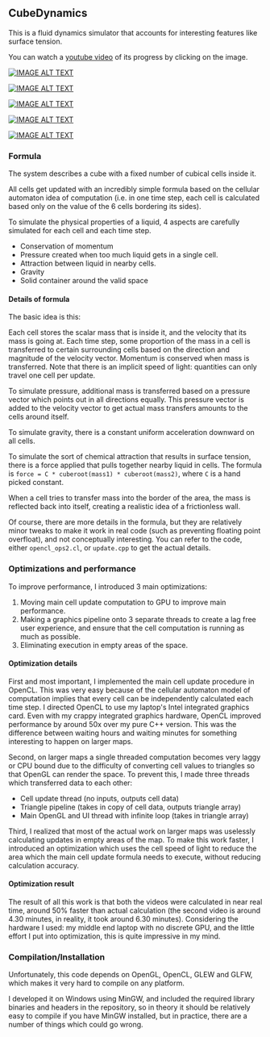 ## CubeDynamics

This is a fluid dynamics simulator that accounts for interesting features like  surface tension.

You can watch a [youtube video](http://www.youtube.com/watch?v=RqMoEc-gecs) of its progress by clicking on the image.

[![IMAGE ALT TEXT](http://img.youtube.com/vi/RqMoEc-gecs/0.jpg)](http://www.youtube.com/watch?v=RqMoEc-gecs "Gif animation")

[![IMAGE ALT TEXT](http://img.youtube.com/vi/-pC6vQY5TzY/0.jpg)](http://www.youtube.com/watch?v=-pC6vQY5TzY "Gif animation")

[![IMAGE ALT TEXT](http://img.youtube.com/vi/fHrjmD4jiyo/0.jpg)](http://www.youtube.com/watch?v=fHrjmD4jiyo "Gif animation")

[![IMAGE ALT TEXT](http://img.youtube.com/vi/-pC6vQY5TzY/0.jpg)](http://www.youtube.com/watch?v=-pC6vQY5TzY "Gif animation")

[![IMAGE ALT TEXT](http://img.youtube.com/vi/wDq-A0i26o0/0.jpg)](http://www.youtube.com/watch?v=wDq-A0i26o0 "Gif animation")


### Formula

The system describes a cube with a fixed number of cubical cells inside it.

All cells get updated with an incredibly simple formula based on the cellular automaton idea of computation (i.e. in one time step, each cell is calculated based only on the value of the 6 cells bordering its sides).

To simulate the physical properties of a liquid, 4 aspects are carefully simulated for each cell and each time step.

* Conservation of momentum
* Pressure created when too much liquid gets in a single cell.
* Attraction between liquid in nearby cells.
* Gravity
* Solid container around the valid space

#### Details of formula

The basic idea is this:

Each cell stores the scalar mass that is inside it, and the velocity that its mass is going at. Each time step, some proportion of the mass in a cell is transferred to certain surrounding cells based on the direction and magnitude of the velocity vector. Momentum is conserved when mass is transferred. Note that there is an implicit speed of light: quantities can only travel one cell per update.

To simulate pressure, additional mass is transferred based on a pressure vector which points out in all directions equally. This pressure vector is added to the velocity vector to get actual mass transfers amounts to the cells around itself.

To simulate gravity, there is a constant uniform acceleration downward on all cells.

To simulate the sort of chemical attraction that results in surface tension, there is a force applied that pulls together nearby liquid in cells. The formula is `force = C * cuberoot(mass1) * cuberoot(mass2)`, where `C` is a hand picked constant.

When a cell tries to transfer mass into the border of the area, the mass is reflected back into itself, creating a realistic idea of a frictionless wall.

Of course, there are more details in the formula, but they are relatively minor tweaks to make it work in real code (such as preventing floating point overfloat), and not conceptually interesting. You can refer to the code, either `opencl_ops2.cl`, or `update.cpp` to get the actual details.

### Optimizations and performance

To improve performance, I introduced 3 main optimizations:

1. Moving main cell update computation to GPU to improve main performance.
2. Making a graphics pipeline onto 3 separate threads to create a lag free user experience, and ensure that the cell computation is running as much as possible.
3. Eliminating execution in empty areas of the space.

#### Optimization details

First and most important, I implemented the main cell update procedure in OpenCL. This was very easy because of the cellular automaton model of computation implies that every cell can be independently calculated each time step. I directed OpenCL to use my laptop's Intel integrated graphics card. Even with my crappy integrated graphics hardware, OpenCL improved performance by around 50x over my pure C++ version. This was the difference between waiting hours and waiting minutes for something interesting to happen on larger maps.

Second, on larger maps a single threaded computation becomes very laggy or CPU bound due to the difficulty of converting cell values to triangles so that OpenGL can render the space. To prevent this, I made three threads which transferred data to each other:

* Cell update thread (no inputs, outputs cell data)
* Triangle pipeline (takes in copy of cell data, outputs triangle array)
* Main OpenGL and UI thread with infinite loop (takes in triangle array)

Third, I realized that most of the actual work on larger maps was uselessly calculating updates in empty areas of the map. To make this work faster, I introduced an optimization which uses the cell speed of light to reduce the area which the main cell update formula needs to execute, without reducing calculation accuracy.

#### Optimization result

The result of all this work is that both the videos were calculated in near real time, around 50% faster than actual calculation (the second video is around 4.30 minutes, in reality, it took around 6.30 minutes). Considering the hardware I used: my middle end laptop with no discrete GPU, and the little effort I put into optimization, this is quite impressive in my mind.

### Compilation/Installation

Unfortunately, this code depends on OpenGL, OpenCL, GLEW and GLFW, which makes it very hard to compile on any platform.

I developed it on Windows using MinGW, and included the required library binaries and headers in the repository, so in theory it should be relatively easy to compile if you have MinGW installed, but in practice, there are a number of things which could go wrong.

